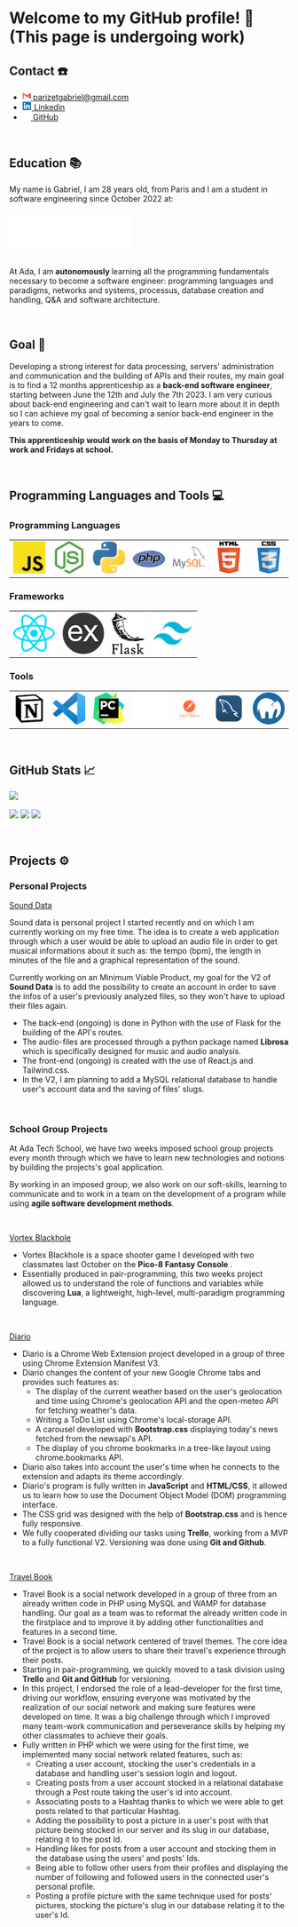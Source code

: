<h1>Welcome to my GitHub profile! 👋 (This page is undergoing work)</h1>


<h2>Contact ☎️</h2>

<ul>
  <li><a href="parizetgabriel@gmail.com" alt="Personal email address"><img src="./logos/gmail.png" alt="Gmail Logo"> parizetgabriel@gmail.com</a></li>
  <li><a href="https://www.linkedin.com/in/gabriel-parizet/" alt="Linkedin Profile Link"><img src="./logos/linkedin.png" alt="Linkedin Logo"> Linkedin</a></li>
  <li><a href="https://github.com/Gabrielparizet" alt="GitHub Profile Link"><img src="./logos/github_miniature.png" alt="GitHub Logo"> GitHub</a></li>
</ul>

<br>


<h2>Education 📚</h2>
  
<p>My name is Gabriel, I am 28 years old, from Paris and I am a student in software engineering since October 2022 at:</p>
<a href="https://adatechschool.fr/" target="_blank"><img width="222" alt="img_logo_ada_white" src="./logos/ada_tech_school.png" alt="Ada Tech School Logo"></a>

<br>
<br>

<p>At Ada, I am<b> autonomously </b>learning all the programming fundamentals necessary to become a software engineer: programming languages and paradigms, networks and systems, processus, database creation and handling, Q&A and software architecture.</p>

<br>


<h2>Goal 🎯</h2>

<p>Developing a strong interest for data processing, servers' administration and communication and the building of APIs and their routes, my main goal is to find a 12 months apprenticeship as a <strong>back-end software engineer</strong>, starting between June the 12th and July the 7th 2023. I am very curious about back-end engineering and can't wait to learn more about it in depth so I can achieve my goal of becoming a senior back-end engineer in the years to come. </p>

<p><strong>This apprenticeship would work on the basis of Monday to Thursday at work and Fridays at school.</strong></p>

<br>


<h2>Programming Languages and Tools 💻</h2>

<h3>Programming Languages</h3>  
<table>
  <tbody>
    <tr>
      <td>
        <img src="./logos/JavaScript.png" alt="JavaScript Logo">
      </td>
      <td>
        <img src="./logos/Node.png" alt="Node.js Logo">
      </td>
      <td>
        <img src="./logos/Python.png" alt="Python Logo">
      </td>
      <td>
        <img src="./logos/PHP.png" alt="Php Logo">
      </td>
      <td>
        <img src="./logos/MySQL.png" alt="MySQL Logo">
      </td>
      <td>
        <img src="./logos/html.png" alt="HTML Logo">
      </td>
      <td>
        <img src="./logos/css.png" alt="CSS Logo">
      </td>
    </tr>
  </tbody>
</table>

<h3>Frameworks</h3>
<table>
  <tbody>
    <tr>
      <td>
        <img src="./logos/React.png" alt="React.js Logo">
      </td>
      <td>
        <img src="./logos/express.png" alt="Express.js Logo">
      </td>
      <td>
        <img src="./logos/flask.png" alt="Flask Logo">
      </td>
      <td>
        <img src="./logos/Tailwind.png" alt="Tailwind Logo">
      </td>
    </tr>
  </tbody>
</table>

<h3>Tools</h3>
<table>
  <tbody>
    <tr>
      <td>
        <img src="./logos/Notion.png" alt="Notion Logo">
      </td>
      <td>
        <img src="./logos/vs_code.png" alt="Visual Studio Code Logo">
      </td>
      <td>
        <img src="./logos/pycharm.png" alt="PyCharm Logo">
      </td>
      <td>
        <img src="./logos/github.png" alt="GitHub Logo">
      </td>
      <td>
        <img src="./logos/Postman.png" alt="PostMan Logo">
      </td>
      <td>
        <img src="./logos/mysql_workbench.png" alt="MySql Workbench Logo">
      </td>
      <td>
        <img src="./logos/mamp.png" alt="Mamp Logo">
      </td>
    </tr>
  </tbody>
</table>

<br>


<h2>GitHub Stats 📈</h2>

![](http://github-profile-summary-cards.vercel.app/api/cards/profile-details?username=Gabrielparizet&theme=tokyonight)
  
![](http://github-profile-summary-cards.vercel.app/api/cards/repos-per-language?username=Gabrielparizet&theme=tokyonight) ![](http://github-profile-summary-cards.vercel.app/api/cards/stats?username=Gabrielparizet&theme=tokyonight) ![](http://github-profile-summary-cards.vercel.app/api/cards/productive-time?username=Gabrielparizet&theme=tokyonight&utcOffset=-1)

<br>


<h2>Projects ⚙️</h2>

<h3>Personal Projects</h3>

<a href="https://github.com/Gabrielparizet/music-recognition-project" alt="Link to sound data repository">Sound Data</a>

<p>Sound data is personal project I started recently and on which I am currently working on my free time.
The idea is to create a web application through which a user would be able to upload an audio file in order to get musical informations about it such as: the tempo (bpm), the length in minutes of the file and a graphical representation of the sound.</p>
<p>Currently working on an Minimum Viable Product, my goal for the V2 of <strong>Sound Data</strong> is to add the possibility to create an account in order to save the infos of a user's previously analyzed files, so they won't have to upload their files again.</p>
<ul>
  <li>The back-end (ongoing) is done in Python with the use of Flask for the building of the API's routes.</li>
  <li>
    The audio-files are processed through a python package named <strong>Librosa</strong> which is specifically designed for music and audio analysis.       </li>
  <li>The front-end (ongoing) is created with the use of React.js and Tailwind.css. </li>
  <li>In the V2, I am planning to add a MySQL relational database to handle user's account data and the saving of files' slugs.</li>
</ul>

<br>

<h3>School Group Projects</h3>

<p> At Ada Tech School, we have two weeks imposed school group projects every month through which we have to learn new technologies and notions by building the projects's goal application.</p>
<p> By working in an imposed group, we also work on our soft-skills, learning to communicate and to work in a team on the development of a program while using <strong>agile software development methods</strong>.</p>

<br>

<a href="https://www.lexaloffle.com/bbs/?tid=50034&fbclid=IwAR0YV5Gn4N2OThKEuXc3lggdP-s6wqb0by1udEgkPSCwvddG6oZCzZeu6D0" alt="Vortex Blackhole Link">Vortex Blackhole</a>
<ul>
  <li>
    Vortex Blackhole is a space shooter game I developed with two classmates last October on the <strong>Pico-8 Fantasy Console </strong>.
  </li>
  <li> Essentially produced in pair-programming, this two weeks project allowed us to understand the role of functions and variables while discovering <strong>Lua</strong>, a lightweight, high-level, multi-paradigm programming language.</li>
</ul>

<br>

<a href="https://github.com/Gabrielparizet/diario_web_extension_project" alt="Diaro Chrome Web Extension project repository">Diario</a>
<ul>
  <li>
    Diario is a Chrome Web Extension project developed in a group of three using Chrome Extension Manifest V3.
  </li>
  <li>
    Diario changes the content of your new Google Chrome tabs and provides such features as:
    <ul>
      <li>
        The display of the current weather based on the user's geolocation and time using Chrome's geolocation API and the open-meteo API for fetching weather's data. 
      </li>
      <li>
        Writing a ToDo List using Chrome's local-storage API.
      </li>
      <li>
        A carousel developed with <strong>Bootstrap.css</strong> displaying today's news fetched from the newsapi's API.
      </li>
      <li>
        The display of you chrome bookmarks in a tree-like layout using chrome.bookmarks API.
      </li>
    </ul>
  </li>
  <li>
    Diario also takes into account the user's time when he connects to the extension and adapts its theme accordingly.
  </li>
  <li>
    Diario's program is fully written in <strong>JavaScript</strong> and <strong>HTML/CSS</strong>, it allowed us to learn how to use the Document Object Model (DOM) programming interface.
  <li>
    The CSS grid was designed with the help of <strong>Bootstrap.css</strong> and is hence fully responsive.
  </li>
  <li>
    We fully cooperated dividing our tasks using <strong>Trello</strong>, working from a MVP to a fully functional V2. Versioning was done using <strong>Git and Github</strong>.
  </li>
</ul>

<br>

<a href="https://github.com/Gabrielparizet/travel_book" alt="Travel Book project repository">Travel Book</a>
<ul>
  <li>
    Travel Book is a social network developed in a group of three from an already written code in PHP using MySQL and WAMP for database handling. Our goal as a team was to reformat the already written code in the firstplace and to improve it by adding other functionalities and features in a second time.
  </li> 
  <li>
    Travel Book is a social network centered of travel themes. The core idea of the project is to allow users to share their travel's experience through their posts.
  </li>
  <li>
    Starting in pair-programming, we quickly moved to a task division using <strong>Trello</strong> and <strong>Git and GitHub</strong> for versioning.
  </li>
  <li>
    In this project, I endorsed the role of a lead-developer for the first time, driving our workflow, ensuring everyone was motivated by the realization of our social network and making sure features were developed on time. It was a big challenge through which I improved many team-work communication and perseverance skills by helping my other classmates to achieve their goals.
  </li>
  <li>
    Fully written in PHP which we were using for the first time, we implemented many social network related features, such as:
    <ul>
      <li>
        Creating a user account, stocking the user's credentials in a database and handling user's session login and logout.
      </li>
      <li>
        Creating posts from a user account stocked in a relational database through a Post route taking the user's id into account.
      </li>
      <li>
        Associating posts to a Hashtag thanks to which we were able to get posts related to that particular Hashtag. 
      </li>
      <li>
        Adding the possibility to post a picture in a user's post with that picture being stocked in our server and its slug in our database, relating it to the post Id.
      <li>
        Handling likes for posts from a user account and stocking them in the database using the users' and posts' Ids. 
      </li>
      <li>
        Being able to follow other users from their profiles and displaying the number of following and followed users in the connected user's personal profile.
      </li>
      <li>
        Posting a profile picture with the same technique used for posts' pictures, stocking the picture's slug in our database relating it to the user's Id.
      </li>
    </ul>
  </li>
</ul>
  
   
      

